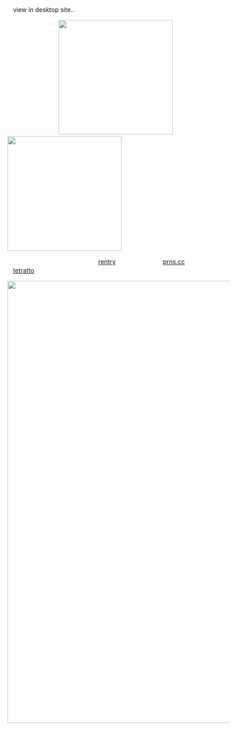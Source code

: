 ㅤview in desktop site..


ㅤㅤㅤㅤㅤㅤㅤㅤㅤ<img src="https://files.catbox.moe/maizr9.png" width="259"><img src="https://files.catbox.moe/lfiapw.png" width="259"> 

ㅤㅤㅤㅤㅤㅤㅤㅤㅤㅤㅤㅤㅤㅤㅤㅤ[rentry](https://rentry.co/countries) ㅤㅤㅤㅤㅤㅤㅤㅤ[prns.cc](https://pronouns.cc/@finland) ㅤㅤㅤㅤㅤㅤㅤㅤ[tetratto](https://tetratto.com/@xan)

<img src="https://files.catbox.moe/pon20k.png" width="1000">

